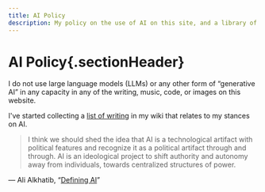```yaml
---
title: AI Policy
description: My policy on the use of AI on this site, and a library of materials expanding on my positions
---
```


<link rel="stylesheet" type="text/css" href="/styles/onecolumn.css" />

<main id="content" role="main">

# AI Policy{.sectionHeader}

I do not use large language models (LLMs) or any other form of “generative AI” in any capacity in any of the writing, music, code, or images on this website.

I've started collecting a [list of writing](/wiki/reading/ai-criticism) in my wiki that relates to my stances on AI.

> I think we should shed the idea that AI is a technological artifact with political features and recognize it as a political artifact through and through. AI is an ideological project to shift authority and autonomy away from individuals, towards centralized structures of power.

— Ali Alkhatib, “[Defining AI](https://ali-alkhatib.com/blog/defining-ai)”

</main>